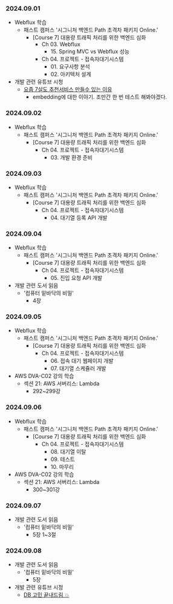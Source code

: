 ### 2024.09.01
- Webflux 학습
  - 패스트 캠퍼스 '시그니처 백엔드 Path 초격차 패키지 Online.'
    - [Course 7] 대용량 트래픽 처리를 위한 백엔드 심화
      - Ch 03. Webflux
        - 15\. Spring MVC vs Webflux 성능
      - Ch 04. 프로젝트 - 접속자대기시스템
        - 01\. 요구사항 분석
        - 02\. 아키텍처 설계
- 개발 관련 유튜브 시청
  - [요즘 7살도 추천서비스 만들수 있는 이유](https://youtu.be/kQwxIkspINk?si=CZRhzxjazuq6dzdx)
    - embedding에 대한 이야기. 조만간 한 번 테스트 해봐야겠다.

### 2024.09.02
- Webflux 학습
  - 패스트 캠퍼스 '시그니처 백엔드 Path 초격차 패키지 Online.'
    - [Course 7] 대용량 트래픽 처리를 위한 백엔드 심화
      - Ch 04. 프로젝트 - 접속자대기시스템
        - 03\. 개발 환경 준비

### 2024.09.03
- Webflux 학습
  - 패스트 캠퍼스 '시그니처 백엔드 Path 초격차 패키지 Online.'
    - [Course 7] 대용량 트래픽 처리를 위한 백엔드 심화
      - Ch 04. 프로젝트 - 접속자대기시스템
        - 04\. 대기열 등록 API 개발

### 2024.09.04
- Webflux 학습
  - 패스트 캠퍼스 '시그니처 백엔드 Path 초격차 패키지 Online.'
    - [Course 7] 대용량 트래픽 처리를 위한 백엔드 심화
      - Ch 04. 프로젝트 - 접속자대기시스템
        - 05\. 진입 요청 API 개발
- 개발 관련 도서 읽음
  - '컴퓨터 밑바닥의 비밀'
    - 4장

### 2024.09.05
- Webflux 학습
  - 패스트 캠퍼스 '시그니처 백엔드 Path 초격차 패키지 Online.'
    - [Course 7] 대용량 트래픽 처리를 위한 백엔드 심화
      - Ch 04. 프로젝트 - 접속자대기시스템
        - 06\. 접속 대기 웹페이지 개발
        - 07\. 대기열 스케쥴러 개발
- AWS DVA-C02 강의 학습
  - 섹션 21: AWS 서버리스: Lambda
    - 292~299강

### 2024.09.06
- Webflux 학습
  - 패스트 캠퍼스 '시그니처 백엔드 Path 초격차 패키지 Online.'
    - [Course 7] 대용량 트래픽 처리를 위한 백엔드 심화
      - Ch 04. 프로젝트 - 접속자대기시스템
        - 08\. 대기열 이탈
        - 09\. 테스트
        - 10\. 마무리
- AWS DVA-C02 강의 학습
  - 섹션 21: AWS 서버리스: Lambda
    - 300~301강

### 2024.09.07
- 개발 관련 도서 읽음
  - '컴퓨터 밑바닥의 비밀'
    - 5장 1~3절

### 2024.09.08
- 개발 관련 도서 읽음
  - '컴퓨터 밑바닥의 비밀'
    - 5장
- 개발 관련 유튜브 시청
  - [DB 고민 끝내드림 💥](https://youtu.be/ocZid4g4UpY?si=CrKiQZTF-IvjaGKZ)